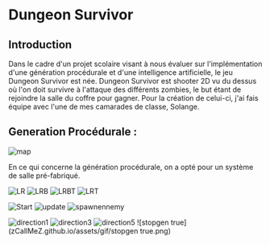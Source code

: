 # Dungeon Survivor

## Introduction

Dans le cadre d'un projet scolaire visant à nous évaluer sur l'implémentation d'une génération procédurale et d'une intelligence artificielle, le jeu Dungeon Survivor est née.
Dungeon Survivor est shooter 2D vu du dessus où l'on doit survivre à l'attaque des différents zombies, le but étant de rejoindre la salle du coffre pour gagner.
Pour la création de celui-ci, j'ai fais équipe avec l'une de mes camarades de classe, Solange.

## Generation Procédurale :

![map](zCallMeZ.github.io/assets/gif/map.gif)

En ce qui concerne la génération procédurale, on a opté pour un système de salle pré-fabriqué. 

![LR](zCallMeZ.github.io/assets/gif/LR.png)
![LRB](zCallMeZ.github.io/assets/gif/LRB.png)
![LRBT](zCallMeZ.github.io/assets/gif/LRBT.png)
![LRT](zCallMeZ.github.io/assets/gif/LRT.png)

![Start](zCallMeZ.github.io/assets/gif/Start.png)
![update](zCallMeZ.github.io/assets/gif/update.png)
![spawnennemy](zCallMeZ.github.io/assets/gif/spawnennemy.png)

![direction1](zCallMeZ.github.io/assets/gif/direction1.png)
![direction3](zCallMeZ.github.io/assets/gif/direction3.png)
![direction5](zCallMeZ.github.io/assets/gif/direction5.png)
![stopgen true](zCallMeZ.github.io/assets/gif/stopgen true.png)
